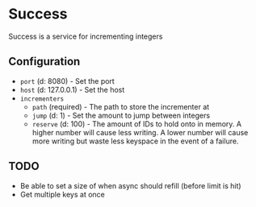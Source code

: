 # Success

Success is a service for incrementing integers

## Configuration

* `port` (d: 8080) - Set the port
* `host` (d: 127.0.0.1) - Set the host
* `incrementers`
	* `path` (required) - The path to store the incrementer at
	* `jump` (d: 1) - Set the amount to jump between integers
	* `reserve` (d: 100) - The amount of IDs to hold onto in memory.  A higher number will
		cause less writing.  A lower number will cause more writing but waste
		less keyspace in the event of a failure.

## TODO

* Be able to set a size of when async should refill (before limit is hit)
* Get multiple keys at once
